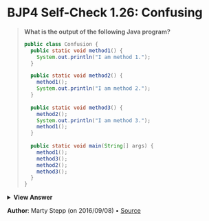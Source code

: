 # BJP4 Self-Check 1.26: Confusing

> **What is the output of the following Java program?**
>
> ```java
> public class Confusion {
>   public static void method1() {
>     System.out.println("I am method 1.");
>   }
> 
>   public static void method2() {
>     method1();
>     System.out.println("I am method 2.");
>   }
>   
>   public static void method3() {
>     method2();
>     System.out.println("I am method 3.");
>     method1();
>   }
>   
>   public static void main(String[] args) {
>     method1();
>     method3();
>     method2();
>     method3();
>   }
> }
> ```

<details>
  <summary><strong>View Answer</strong></summary>

    I am method 1.
    I am method 1.
    I am method 2.
    I am method 3.
    I am method 1.
    I am method 1.
    I am method 2.
    I am method 1.
    I am method 2.
    I am method 3.
    I am method 1.

</details>

**Author**: Marty Stepp (on 2016/09/08) • [Source](https://practiceit.cs.washington.edu/problem/view/bjp4/chapter1/s26-Confusing)
